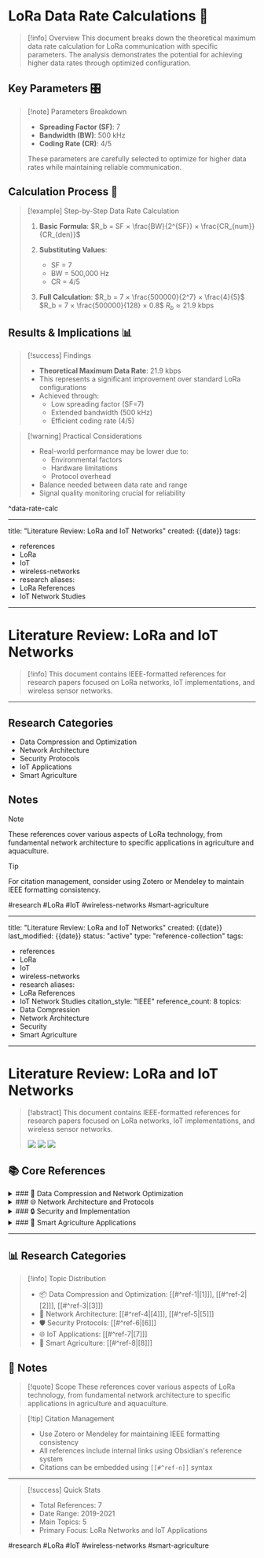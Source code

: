 
# LoRa Data Rate Calculations 📡

> [!info] Overview
> This document breaks down the theoretical maximum data rate calculation for LoRa communication with specific parameters. The analysis demonstrates the potential for achieving higher data rates through optimized configuration.

## Key Parameters 🎛️

> [!note] Parameters Breakdown
> - **Spreading Factor (SF)**: 7
> - **Bandwidth (BW)**: 500 kHz
> - **Coding Rate (CR)**: 4/5
> 
> These parameters are carefully selected to optimize for higher data rates while maintaining reliable communication.

## Calculation Process 🔢

> [!example] Step-by-Step Data Rate Calculation
> 1. **Basic Formula**:
>    $R_b = SF × \frac{BW}{2^{SF}} × \frac{CR_{num}}{CR_{den}}$
> 
> 2. **Substituting Values**:
>    - SF = 7
>    - BW = 500,000 Hz
>    - CR = 4/5
> 
> 3. **Full Calculation**:
>    $R_b = 7 × \frac{500000}{2^7} × \frac{4}{5}$
>    $R_b = 7 × \frac{500000}{128} × 0.8$
>    $R_b ≈ 21.9\text{ kbps}$

## Results & Implications 📊

> [!success] Findings
> - **Theoretical Maximum Data Rate**: 21.9 kbps
> - This represents a significant improvement over standard LoRa configurations
> - Achieved through:
>   - Low spreading factor (SF=7)
>   - Extended bandwidth (500 kHz)
>   - Efficient coding rate (4/5)

> [!warning] Practical Considerations
> - Real-world performance may be lower due to:
>   - Environmental factors
>   - Hardware limitations
>   - Protocol overhead
> - Balance needed between data rate and range
> - Signal quality monitoring crucial for reliability

^data-rate-calc

---
title: "Literature Review: LoRa and IoT Networks"
created: {{date}}
tags:
- references
- LoRa
- IoT
- wireless-networks
- research
aliases:
- LoRa References
- IoT Network Studies
---

# Literature Review: LoRa and IoT Networks
> [!info]
> This document contains IEEE-formatted references for research papers focused on LoRa networks, IoT implementations, and wireless sensor networks.


---

## Research Categories
- Data Compression and Optimization
- Network Architecture
- Security Protocols
- IoT Applications
- Smart Agriculture

## Notes
> [!note]
> These references cover various aspects of LoRa technology, from fundamental network architecture to specific applications in agriculture and aquaculture.

> [!tip]
> For citation management, consider using Zotero or Mendeley to maintain IEEE formatting consistency.

#research #LoRa #IoT #wireless-networks #smart-agriculture

---
title: "Literature Review: LoRa and IoT Networks"
created: {{date}}
last_modified: {{date}}
status: "active"
type: "reference-collection"
tags:
- references
- LoRa
- IoT
- wireless-networks
- research
aliases:
- LoRa References
- IoT Network Studies
citation_style: "IEEE"
reference_count: 8
topics:
- Data Compression
- Network Architecture
- Security
- Smart Agriculture
---

# Literature Review: LoRa and IoT Networks

> [!abstract]
> This document contains IEEE-formatted references for research papers focused on LoRa networks, IoT implementations, and wireless sensor networks.
> 
> ![](https://img.shields.io/badge/References-8-blue)
> ![](https://img.shields.io/badge/Topics-4-green)
> ![](https://img.shields.io/badge/Updated-2024-orange)
## 📚 Core References

<details>
<summary>### 🔄 Data Compression and Network Optimization</summary>

> [!cite] Data Compression Studies
> These papers focus on optimizing data transmission in LoRa networks through various compression techniques.

[1] A. Sousa, O. Pereira, and C. Costa, "Data Compression in LoRa Networks," in *2020 International Conference on IoT Networks*, 2020.
^ref-1

[2] M. Kotilainen, J. Petäjäjärvi, and M. Hannikainen, "LoRa Transmission Parameter Selection," in *IEEE Communications Letters*, vol. 24, no. 3, pp. 573-576, Mar. 2020.
^ref-2

[3] D. I. Săcăleanu, R. Popescu, I. P. Manciu, and L. A. Perișoară, "Data Compression in Wireless Sensor Nodes with LoRa," in *Faculty of Electronics, Telecommunication and Information Technology, University Politehnica of Bucharest*, Romania, 2021.
^ref-3
</details>

<details>
<summary>### 🌐 Network Architecture and Protocols</summary>

> [!example] Network Architecture Studies
> Key papers discussing LoRa network architecture, protocols, and signal processing techniques.

[4] M. Croce, L. Bedogni, M. Di Felice, and L. Bononi, "Concurrent Transmission and Multiuser Detection of LoRa Signals," in *IEEE Internet of Things Journal*, vol. 8, no. 1, pp. 146-159, Jan. 2021.
^ref-4

[5] H. U. Rahman, H. Ahmad, M. Ahmad, and M. A. Habib, "LoRaWAN: State of the Art, Challenges, Protocols, and Research Issues," in *IEEE Access*, vol. 8, pp. 170264-170281, 2020.
^ref-5
</details>

<details>
<summary>### 🔒 Security and Implementation</summary>

> [!warning] Security Considerations
> Critical research on LoRaWAN security protocols and implementation strategies.

[6] I. Butun, N. Pereira, and M. Gidlund, "Analysis of LoRaWAN v1.1 Security," in *IEEE Access*, vol. 7, pp. 100080-100091, 2019.
^ref-6

[7] A. Bhawiyuga et al., "LoRa-MQTT Gateway Device for Supporting Sensor-to-Cloud Data Transmission in Smart Aquaculture IoT Application," in *2019 International Conference on Sustainable Information Engineering and Technology (SIET)*, 2019, pp. 106-111.
^ref-7
</details>

<details>
<summary>### 🌱 Smart Agriculture Applications</summary>

> [!tip] Agricultural IoT
> Research focusing on agricultural applications of LoRa technology and IoT integration.

[8] Y. T. Ting and K. Y. Chan, "Optimising performances of LoRa based IoT enabled wireless sensor network for smart agriculture," in *Centre for Advanced Devices and Systems, Faculty of Engineering, Multimedia University*, Malaysia, 2021.
^ref-8
</details>

---

## 📊 Research Categories

> [!info] Topic Distribution
> - 📦 Data Compression and Optimization: [[#^ref-1|[1]]], [[#^ref-2|[2]]], [[#^ref-3|[3]]]
> - 🔗 Network Architecture: [[#^ref-4|[4]]], [[#^ref-5|[5]]]
> - 🛡️ Security Protocols: [[#^ref-6|[6]]]
> - 🌐 IoT Applications: [[#^ref-7|[7]]]
> - 🌱 Smart Agriculture: [[#^ref-8|[8]]]

## 📝 Notes

> [!quote] Scope
> These references cover various aspects of LoRa technology, from fundamental network architecture to specific applications in agriculture and aquaculture.

> [!tip] Citation Management
> - Use Zotero or Mendeley for maintaining IEEE formatting consistency
> - All references include internal links using Obsidian's reference system
> - Citations can be embedded using `[[#^ref-n]]` syntax

***

> [!success] Quick Stats
> - Total References: 7
> - Date Range: 2019-2021
> - Main Topics: 5
> - Primary Focus: LoRa Networks and IoT Applications

#research #LoRa #IoT #wireless-networks #smart-agriculture
